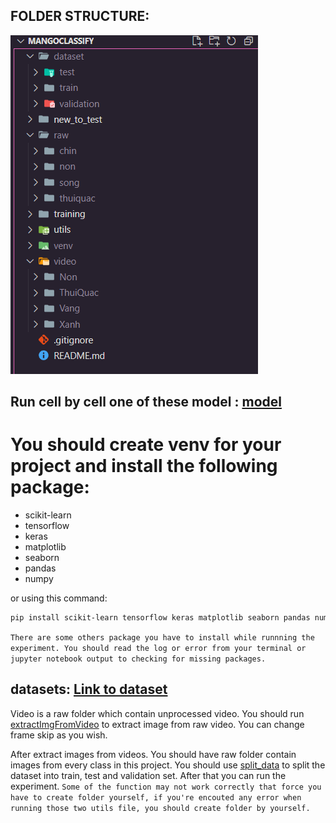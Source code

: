 ## FOLDER STRUCTURE:

![alt text](./img_source/image.png)

## Run cell by cell one of these model : [model](./model/)

# You should create venv for your project and install the following package:

- scikit-learn
- tensorflow
- keras
- matplotlib
- seaborn
- pandas
- numpy

or using this command:

```bash
pip install scikit-learn tensorflow keras matplotlib seaborn pandas numpy
```

`There are some others package you have to install while runnning the experiment. You should read the log or error from your terminal or jupyter notebook output to checking for missing packages.`

## datasets: [Link to dataset](https://drive.google.com/drive/folders/1tjwnl7I6nLZbgV5f4Er1k9-H4ua6qzjK?usp=sharing)

Video is a raw folder which contain unprocessed video. You should run [extractImgFromVideo](./utils/extractImgFromVideo.py) to extract image from raw video. You can change frame skip as you wish.

After extract images from videos. You should have raw folder contain images from every class in this project. You should use [split_data](./utils/split_data.py) to split the dataset into train, test and validation set.
After that you can run the experiment.
`Some of the function may not work correctly that force you have to create folder yourself, if you're encouted any error when running those two utils file, you should create folder by yourself.`
